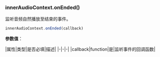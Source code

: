 ### innerAudioContext.onEnded()

监听音频自然播放至结束的事件。

```js
innerAudioContext.onEnded(callback)
```

**参数值**：

|属性|类型|是否必填|描述|
|-|-|-|
|callback|function|是|监听事件的回调函数|